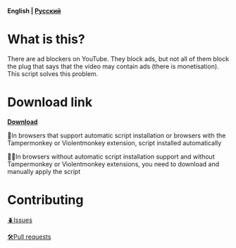 **English | [Русский](/README-ru.md)**

# What is this?
There are ad blockers on YouTube. They block ads, but not all of them block the plug that says that the video may contain ads (there is monetisation). This script solves this problem.

# Download link

**[Download](https://github.com/AlexeiCrystal/youtube-contain-ads-remover/raw/main/script.user.js)**

🔄In browsers that support automatic script installation or browsers with the Tampermonkey or Violentmonkey extension, script installed automatically

🖐🏻In browsers without automatic script installation support and without Tampermonkey or Violentmonkey extensions, you need to download and manually apply the script

# Contributing
[🪲Issues](https://github.com/AlexeiCrystal/youtube-contain-ads-remover/issues)

[🛠️Pull requests](https://github.com/AlexeiCrystal/youtube-contain-ads-remover/pulls)
